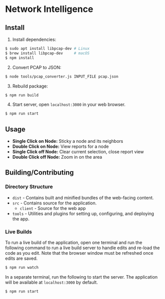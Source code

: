 # Network Intelligence

## Install
1. Install dependencies:
```sh
$ sudo apt install libpcap-dev # Linux
$ brew install libpcap-dev     # macOS
$ npm install
```

2. Convert PCAP to JSON:
```sh
$ node tools/pcap_converter.js INPUT_FILE pcap.json
```

3. Rebuild package:
```sh
$ npm run build
```

4. Start server, open `localhost:3000` in your web browser.
```sh
$ npm run start
```

## Usage
* __Single Click on Node:__ Sticky a node and its neighbors
* __Double Click on Node:__ View reports for a node
* __Single Click off Node:__ Clear current selection, close report view
* __Double Click off Node:__ Zoom in on the area

## Building/Contributing
### Directory Structure
* `dist` - Contains built and minified bundles of the web-facing content.
* `src` - Contains source for the application.
  * `client` - Source for the web app
* `tools` - Utilities and plugins for setting up, configuring, and deploying the
app.

### Live Builds
To run a live build of the application, open one terminal and run the following
command to run a live build server to handle edits and re-load the code as you
edit. Note that the browser window must be refreshed once edits are saved.
```sh
$ npm run watch
```

In a separate terminal, run the following to start the server. The application
will be available at `localhost:3000` by default.
```sh
$ npm run start
```
